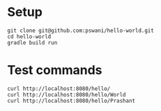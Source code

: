 # Setup
```
git clone git@github.com:pswani/hello-world.git
cd hello-world
gradle build run
```
# Test commands
```
curl http://localhost:8080/hello/
curl http://localhost:8080/hello/World
curl http://localhost:8080/hello/Prashant
```
